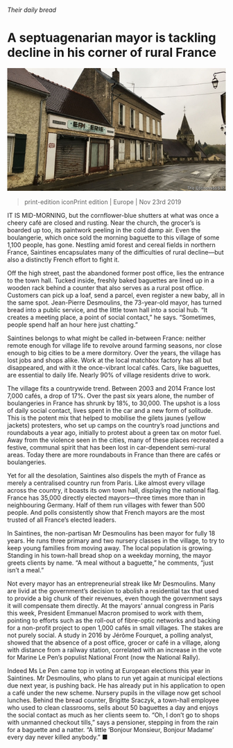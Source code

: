 ###### Their daily bread

# A septuagenarian mayor is tackling decline in his corner of rural France 

![image](images/20191123_EUP001_0.jpg) 

> print-edition iconPrint edition | Europe | Nov 23rd 2019 

IT IS MID-MORNING, but the cornflower-blue shutters at what was once a cheery café are closed and rusting. Near the church, the grocer’s is boarded up too, its paintwork peeling in the cold damp air. Even the boulangerie, which once sold the morning baguette to this village of some 1,100 people, has gone. Nestling amid forest and cereal fields in northern France, Saintines encapsulates many of the difficulties of rural decline—but also a distinctly French effort to fight it. 

Off the high street, past the abandoned former post office, lies the entrance to the town hall. Tucked inside, freshly baked baguettes are lined up in a wooden rack behind a counter that also serves as a rural post office. Customers can pick up a loaf, send a parcel, even register a new baby, all in the same spot. Jean-Pierre Desmoulins, the 73-year-old mayor, has turned bread into a public service, and the little town hall into a social hub. “It creates a meeting place, a point of social contact,” he says. “Sometimes, people spend half an hour here just chatting.” 

Saintines belongs to what might be called in-between France: neither remote enough for village life to revolve around farming seasons, nor close enough to big cities to be a mere dormitory. Over the years, the village has lost jobs and shops alike. Work at the local matchbox factory has all but disappeared, and with it the once-vibrant local cafés. Cars, like baguettes, are essential to daily life. Nearly 90% of village residents drive to work. 

The village fits a countrywide trend. Between 2003 and 2014 France lost 7,000 cafés, a drop of 17%. Over the past six years alone, the number of boulangeries in France has shrunk by 18%, to 30,000. The upshot is a loss of daily social contact, lives spent in the car and a new form of solitude. This is the potent mix that helped to mobilise the gilets jaunes (yellow jackets) protesters, who set up camps on the country’s road junctions and roundabouts a year ago, initially to protest about a green tax on motor fuel. Away from the violence seen in the cities, many of these places recreated a festive, communal spirit that has been lost in car-dependent semi-rural areas. Today there are more roundabouts in France than there are cafés or boulangeries. 

Yet for all the desolation, Saintines also dispels the myth of France as merely a centralised country run from Paris. Like almost every village across the country, it boasts its own town hall, displaying the national flag. France has 35,000 directly elected mayors—three times more than in neighbouring Germany. Half of them run villages with fewer than 500 people. And polls consistently show that French mayors are the most trusted of all France’s elected leaders. 

In Saintines, the non-partisan Mr Desmoulins has been mayor for fully 18 years. He runs three primary and two nursery classes in the village, to try to keep young families from moving away. The local population is growing. Standing in his town-hall bread shop on a weekday morning, the mayor greets clients by name. “A meal without a baguette,” he comments, “just isn’t a meal.” 

Not every mayor has an entrepreneurial streak like Mr Desmoulins. Many are livid at the government’s decision to abolish a residential tax that used to provide a big chunk of their revenues, even though the government says it will compensate them directly. At the mayors’ annual congress in Paris this week, President Emmanuel Macron promised to work with them, pointing to efforts such as the roll-out of fibre-optic networks and backing for a non-profit project to open 1,000 cafés in small villages. The stakes are not purely social. A study in 2016 by Jérôme Fourquet, a polling analyst, showed that the absence of a post office, grocer or café in a village, along with distance from a railway station, correlated with an increase in the vote for Marine Le Pen’s populist National Front (now the National Rally). 

Indeed Ms Le Pen came top in voting at European elections this year in Saintines. Mr Desmoulins, who plans to run yet again at municipal elections due next year, is pushing back. He has already put in his application to open a café under the new scheme. Nursery pupils in the village now get school lunches. Behind the bread counter, Brigitte Sraczyk, a town-hall employee who used to clean classrooms, sells about 50 baguettes a day and enjoys the social contact as much as her clients seem to. “Oh, I don’t go to shops with unmanned checkout tills,” says a pensioner, stepping in from the rain for a baguette and a natter. “A little ‘Bonjour Monsieur, Bonjour Madame’ every day never killed anybody.” ■ 

